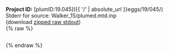**Project ID:** [plumID:19.045]({{ '/' | absolute_url }}eggs/19/045/)  
Stderr for source:  Walker_15/plumed.mtd.inp   
(download [zipped raw stdout](plumed.mtd.inp.plumed_master.stdout.txt.zip))  
{% raw %}
<pre>
</pre>
{% endraw %}
